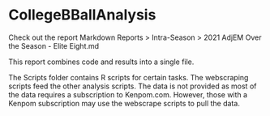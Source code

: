 # CollegeBBallAnalysis

Check out the report Markdown Reports > Intra-Season > 2021 AdjEM Over the Season - Elite Eight.md

This report combines code and results into a single file. 

The Scripts folder contains R scripts for certain tasks. The webscraping scripts feed the other analysis scripts. The data is not provided as most of the data requires a subscription to Kenpom.com. However, those with a Kenpom subscription may use the webscrape scripts to pull the data.